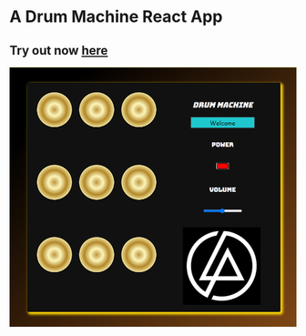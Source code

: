 # A Drum Machine React App

## Try out now [ here](https://codepen.io/sumitvelaskar/full/yLabymG)

![project image](./public/markdown_display.png "Title")
